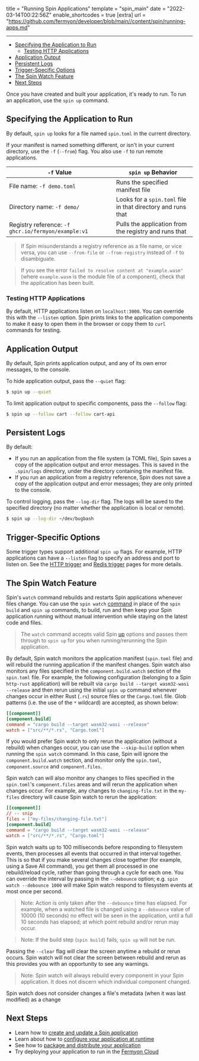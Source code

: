 title = "Running Spin Applications"
template = "spin_main"
date = "2022-03-14T00:22:56Z"
enable_shortcodes = true
[extra]
url = "https://github.com/fermyon/developer/blob/main//content/spin/running-apps.md"

---
- [Specifying the Application to Run](#specifying-the-application-to-run)
  - [Testing HTTP Applications](#testing-http-applications)
- [Application Output](#application-output)
- [Persistent Logs](#persistent-logs)
- [Trigger-Specific Options](#trigger-specific-options)
- [The Spin Watch Feature](#the-spin-watch-feature)
- [Next Steps](#next-steps)

Once you have created and built your application, it's ready to run.  To run an application, use the `spin up` command.

## Specifying the Application to Run

By default, `spin up` looks for a file named `spin.toml` in the current directory.

If your manifest is named something different, or isn't in your current directory, use the `-f` (`--from`) flag. You also use `-f` to run remote applications.

| `-f` Value                      | `spin up` Behavior  |
|---------------------------------|---------------------|
| File name: `-f demo.toml`       | Runs the specified manifest file |
| Directory name: `-f demo/`      | Looks for a `spin.toml` file in that directory and runs that |
| Registry reference: `-f ghcr.io/fermyon/example:v1` | Pulls the application from the registry and runs that |

> If Spin misunderstands a registry reference as a file name, or vice versa, you can use `--from-file` or `--from-registry` instead of `-f` to disambiguate.

> If you see the error `failed to resolve content at "example.wasm"` (where `example.wasm` is the module file of a component), check that the application has been built.

### Testing HTTP Applications

By default, HTTP applications listen on `localhost:3000`.  You can override this with the `--listen` option.  Spin prints links to the application components to make it easy to open them in the browser or copy them to `curl` commands for testing.

## Application Output

By default, Spin prints application output, and any of its own error messages, to the console.

To hide application output, pass the `--quiet` flag:

<!-- @selectiveCpy -->

```bash
$ spin up --quiet
```

To limit application output to specific components, pass the `--follow` flag:

<!-- @selectiveCpy -->

```bash
$ spin up --follow cart --follow cart-api
```

## Persistent Logs

By default:

* If you run an application from the file system (a TOML file), Spin saves a copy of the application output and error messages.  This is saved in the `.spin/logs` directory, under the directory containing the manifest file.
* If you run an application from a registry reference, Spin does not save a copy of the application output and error messages; they are only printed to the console.

To control logging, pass the `--log-dir` flag.  The logs will be saved to the specified directory (no matter whether the application is local or remote).

<!-- @selectiveCpy -->

```bash
$ spin up --log-dir ~/dev/bugbash
```

## Trigger-Specific Options

Some trigger types support additional `spin up` flags.  For example, HTTP applications can have a `--listen` flag to specify an address and port to listen on.  See the [HTTP trigger](http-trigger) and [Redis trigger](redis-trigger) pages for more details.

## The Spin Watch Feature

Spin's `watch` command rebuilds and restarts Spin applications whenever files change. You can use the `spin watch` [command](https://developer.fermyon.com/common/cli-reference#watch) in place of the `spin build` and `spin up` commands, to build, run and then keep your Spin application running without manual intervention while staying on the latest code and files.

> The `watch` command accepts valid Spin [up](https://developer.fermyon.com/common/cli-reference#up) options and passes them through to `spin up` for you when running/rerunning the Spin application.

By default, Spin watch monitors the application manifest (`spin.toml` file) and will rebuild the running application if the manifest changes. Spin watch also monitors any files specified in the `component.build.watch` section of the `spin.toml` file. For example, the following configuration (belonging to a Spin `http-rust` application) will be rebuilt via `cargo build --target wasm32-wasi --release` and then rerun using the initial `spin up` command whenever changes occur in either Rust (`.rs`) source files or the `Cargo.toml` file. Glob patterns (i.e. the use of the `*` wildcard) are accepted, as shown below:

```toml
[[component]]
[component.build]
command = "cargo build --target wasm32-wasi --release"
watch = ["src/**/*.rs", "Cargo.toml"]
```
If you would prefer Spin watch to only rerun the application (without a rebuild) when changes occur, you can use the `--skip-build` option when running the `spin watch` command.  In this case, Spin will ignore the `component.build.watch` section, and monitor only the `spin.toml`, `component.source` and `component.files`.

 Spin watch can will also monitor any changes to files specified in the `spin.toml`'s `component.files` areas and will rerun the application when changes occur. For example, any changes to `changing-file.txt` in the `my-files` directory will cause Spin watch to rerun the application:

 ```toml
[[component]]
// -- snip
files = ["my-files/changing-file.txt"]
[component.build]
command = "cargo build --target wasm32-wasi --release"
watch = ["src/**/*.rs", "Cargo.toml"]
```

Spin watch waits up to 100 milliseconds before responding to filesystem events, then processes all events that occurred in that interval together. This is so that if you make several changes close together (for example, using a Save All command), you get them all processed in one rebuild/reload cycle, rather than going through a cycle for each one. You can override the interval by passing in the `--debounce` option; e.g. `spin watch --debounce 1000` will make Spin watch respond to filesystem events at most once per second.

> Note: Action is only taken after the `--debounce` time has elapsed. For example, when a watched file is changed using a `--debounce` value of 10000 (10 seconds) no effect will be seen in the application, until a full 10 seconds has elapsed; at which point rebuild and/or rerun may occur.

> Note: If the build step (`spin build`) fails, `spin up` will not be run.

Passing the `--clear` flag will clear the screen anytime a rebuild or rerun occurs. Spin watch will not clear the screen between rebuild and rerun as this provides you with an opportunity to see any warnings.

> Note: Spin watch will always rebuild every component in your Spin application. It does not discern which individual component changed.

Spin watch does not consider changes a file's metadata (when it was last modified) as a change

## Next Steps

- Learn how to [create and update a Spin application](writing-apps)
- Learn about how to [configure your application at runtime](dynamic-configuration)
- See how to [package and distribute your application](spin-oci)
- Try deploying your application to run in the [Fermyon Cloud](/cloud/quickstart)

